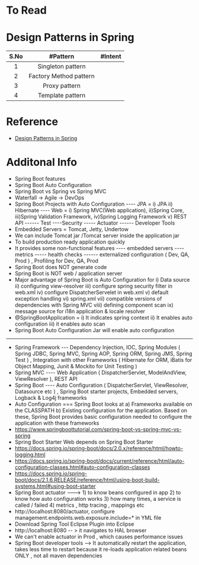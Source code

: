 # To Read

# Design Patterns in Spring
|S.No | #Pattern  | #Intent |
| :---: | :---: | :---: |
|1 | Singleton pattern |  |
|2 | Factory Method pattern |  |
|3 | Proxy pattern |  |
|4 | Template pattern |  |

# Reference
* [Design Patterns in Spring](https://www.baeldung.com/spring-framework-design-patterns)

# Additonal Info 
* Spring Boot features
* Spring Boot Auto Configuration
* Spring Boot vs Spring vs Spring MVC
* Waterfall -> Agile -> DevOps
* Spring Boot Projects with Auto Configuration
       ---- JPA = i) JPA ii) Hibernate
       ---- Web = i) Spring MVC(Web application), ii)Spring Core, iii)Spring Validation Framework, iv)Spring Logging Framework v) REST API
      ------ Test
       ----Security
       ----- Actuator
       ------ Developer Tools
* Embedded Servers = Tomcat, Jetty, Undertow
* We can include Tomcat jar /Tomcat server inside the application jar
* To build production ready application quickly
* It provides some non-functional features
            ---- embedded servers
           ---- metrics
           ----- health checks
          ------ externalized configuration ( Dev, QA, Prod ) , Profiling for Dev, QA, Prod
* Spring Boot does NOT generate code
* Spring Boot is NOT web / application server
* Major advantage of Spring Boot is Auto Configuration for
                                 i) Data source
                                 ii) configuring view-resolver
                                 iii) configure spring security filter in web.xml
                                 iv) configure DispatcherServelet in web.xml
                                 v) default exception handling
                                 vi) spring.xml
                                 vii) compatible versions of dependencies with Spring MVC
                                 viii) defining component scan
                                  ix) message source for i18n application & locale resolver
* @SpringBootApplication = i) It indicates spring context ii) It enables auto configuration iii) it enables auto scan
* Spring Boot Auto Configuration Jar will enable auto configuration
-------------------------
* Spring Framework --- Dependency Injection, IOC, Spring Modules ( Spring JDBC, Spring MVC, Spring AOP, Spring ORM, Spring JMS, Spring Test ) , Integration with other Frameworks ( Hibernate for ORM, iBatis for Object Mapping, Junit & Mockito for Unit Testing )
* Spring MVC  ---- Web Application ( DispatcherServlet, ModelAndView, ViewResolver ), REST API
* Spring Boot  ---- Auto Configuration ( DispatcherServlet, ViewResolver, Datasource etc ) , Spring Boot starter projects, Embedded servers, Logback & Log4j frameworks
* Auto Configuration === Spring Boot looks at a) Frameworks available on the CLASSPATH b) Existing configuration for the application. Based on these, Spring Boot provides basic configuration needed to configure the application with these frameworks
* https://www.springboottutorial.com/spring-boot-vs-spring-mvc-vs-spring
* Spring Boot Starter Web depends on  Spring Boot Starter
* https://docs.spring.io/spring-boot/docs/2.0.x/reference/html/howto-logging.html
* https://docs.spring.io/spring-boot/docs/current/reference/html/auto-configuration-classes.html#auto-configuration-classes
* https://docs.spring.io/spring-boot/docs/2.1.6.RELEASE/reference/html/using-boot-build-systems.html#using-boot-starter
* Spring Boot actuator ---> 1) to know beans configured in app 2) to know how auto configuration works 3) how many times, a service is called / failed 4) metrics , http tracing , mappings etc
* http://localhost:8080/actuator, configure management.endpoints.web.exposure.include=* in YML file
* Download Spring Tool Eclipse Plugin into Eclipse
* http://localhost:8080 -- > it navigates to HAL browser
* We can't enable actuator in Prod , which causes performance issues
* Spring Boot developer tools  --> It automatically restart the application, takes less time to restart because it re-loads application related beans ONLY , not all maven dependencies



